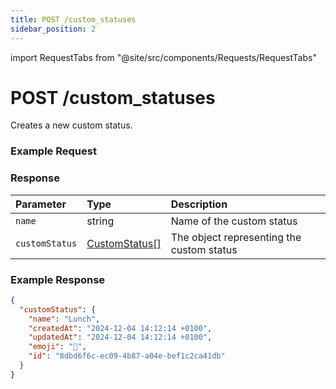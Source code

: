 ```yaml
---
title: POST /custom_statuses
sidebar_position: 2
---
```


import RequestTabs from "@site/src/components/Requests/RequestTabs"

# POST /custom_statuses

Creates a new custom status.

### Example Request

<RequestTabs endpoint='custom_status_api' request="post_custom_statuses"/>

### Response

| Parameter      | Type                                                        | Description                               |
| :------------- | :---------------------------------------------------------- | :---------------------------------------- |
| `name`         | string                                                      | Name of the custom status                 |
| `customStatus` | [CustomStatus[]](/api/reference/object_types/custom_status) | The object representing the custom status |

### Example Response

```json title=response.json
{
  "customStatus": {
    "name": "Lunch",
    "createdAt": "2024-12-04 14:12:14 +0100",
    "updatedAt": "2024-12-04 14:12:14 +0100",
    "emoji": "🍙",
    "id": "8dbd6f6c-ec09-4b87-a04e-bef1c2ca41db"
  }
}
```
